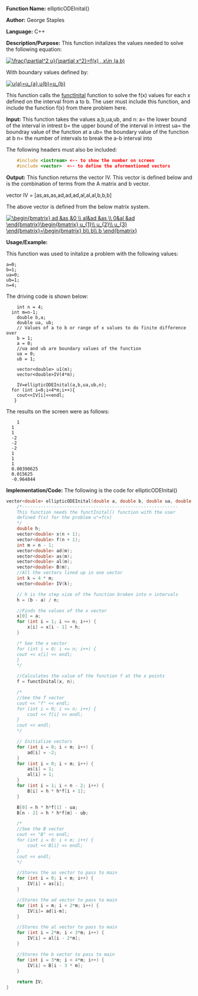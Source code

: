 **Function Name:**          ellipticODEInital()

**Author:** George Staples

**Language:** C++

**Description/Purpose:** This function initalizes the values needed to solve the following equation:

<a href="https://www.codecogs.com/eqnedit.php?latex=\frac{\partial^2&space;u}{\partial&space;x^2}=f(x)&space;,&space;x\in&space;(a,b)" target="_blank"><img src="https://latex.codecogs.com/gif.latex?\frac{\partial^2&space;u}{\partial&space;x^2}=f(x)&space;,&space;x\in&space;(a,b)" title="\frac{\partial^2 u}{\partial x^2}=f(x) , x\in (a,b)" /></a>

With boundary values defined by:

<a href="https://www.codecogs.com/eqnedit.php?latex=u(a)=u_{a},u(b)=u_{b}" target="_blank"><img src="https://latex.codecogs.com/gif.latex?u(a)=u_{a},u(b)=u_{b}" title="u(a)=u_{a},u(b)=u_{b}" /></a>

This function calls the [functInital](https://georgest347.github.io/MATH-5620/softwareManual/HW2/functInital) function to solve the f(x) values for each x defined on the interval from a to b. The user must include this function, and include the function f(x) from there problem here. 

**Input:** This function takes the values a,b,ua,ub, and n:
a= the lower bound of the interval in intrest
b= the upper bound of the interval in intrest
ua= the boundray value of the function at a
ub= the boundary value of the function at b
n= the number of intervals to break the a-b interval into
  
The following headers must also be included:
  ```c++
      #include <iostream> <-- to show the number on screen
      #include <vector>  <-- to define the aformentioned vectors
  ```

**Output:** This function returns the vector IV. This vector is defined below and is the combination of terms from the A matrix and b vector.

vector IV = [as,as,as,ad,ad,ad,al,al,al,b,b,b]
	
The above vector is defined from the below matrix system.
	
<a href="https://www.codecogs.com/eqnedit.php?latex=\begin{bmatrix}&space;ad&space;&as&space;&0&space;\\&space;al&ad&space;&as&space;\\&space;0&al&space;&ad&space;\end{bmatrix}\begin{bmatrix}&space;u_{1}\\&space;u_{2}\\&space;u_{3}&space;\end{bmatrix}=\begin{bmatrix}&space;b\\&space;b\\&space;b&space;\end{bmatrix}" target="_blank"><img src="https://latex.codecogs.com/gif.latex?\begin{bmatrix}&space;ad&space;&as&space;&0&space;\\&space;al&ad&space;&as&space;\\&space;0&al&space;&ad&space;\end{bmatrix}\begin{bmatrix}&space;u_{1}\\&space;u_{2}\\&space;u_{3}&space;\end{bmatrix}=\begin{bmatrix}&space;b\\&space;b\\&space;b&space;\end{bmatrix}" title="\begin{bmatrix} ad &as &0 \\ al&ad &as \\ 0&al &ad \end{bmatrix}\begin{bmatrix} u_{1}\\ u_{2}\\ u_{3} \end{bmatrix}=\begin{bmatrix} b\\ b\\ b \end{bmatrix}" /></a>

**Usage/Example:**

This function was used to initalize a problem with the following values:
```
a=0;
b=1;
ua=0;
ub=1;
n=4;
```
The driving code is shown below:
```
	int n = 4;
  int m=n-1;
	double b,a;
	double ua, ub;
	// Values of a to b or range of x values to do finite difference over
	b = 1;
	a = 0;
	//ua and ub are boundary values of the function
	ua = 0;
	ub = 1;
		
	vector<double> u1(m);
	vector<double>IV(4*m);
		
	IV=ellipticODEInital(a,b,ua,ub,n);
  for (int i=0;i<4*m;i++){
    cout<<IV[i]<<endl;
   }
```

The results on the screen were as follows:

```
	1
  1
  1
  -2
  -2
  -2
  1
  1
  1
  0.00390625
  0.015625
  -0.964844
```

**Implementation/Code:** The following is the code for ellipticODEInital()
```c++
vector<double> ellipticODEInital(double a, double b, double ua, double ub,int n){
	/*-----------------------------------------------------------
	This function needs the functInital() function with the user
	defined f(x) for the problem u"=f(x)
	*/
	double h;
	vector<double> x(n + 1);
	vector<double> f(n + 1);
	int m = n - 1;
	vector<double> ad(m);
	vector<double> as(m);
	vector<double> al(m);
	vector<double> B(m);
	//All the vectors lined up in one vector
	int k = 4 * m;
	vector<double> IV(k);

	// h is the step size of the function broken into n intervals	
	h = (b - a) / n;

	//Finds the values of the x vector
	x[0] = a;
	for (int i = 1; i <= n; i++) {
		x[i] = x[i - 1] + h;
	}

	/* See the x vector
	for (int i = 0; i <= n; i++) {
	cout << x[i] << endl;
	}
	*/

	//Calculates the value of the function f at the x points
	f = functInital(x, n);

	/*
	//See the f vector
	cout << "f" << endl;
	for (int i = 0; i <= n; i++) {
		cout << f[i] << endl;
	}
	cout << endl;
	*/

	// Initialize vectors
	for (int i = 0; i < m; i++) {
		ad[i] = -2;
	}
	for (int i = 0; i < m; i++) {
		as[i] = 1;
		al[i] = 1;
	}
	for (int i = 1; i < n - 2; i++) {
		B[i] = h * h*f[i + 1];
	}

	B[0] = h * h*f[1] - ua;
	B[n - 2] = h * h*f[m] - ub;

	/*
	//See the B vector
	cout << "B" << endl;
	for (int i = 0; i < m; i++) {
		cout << B[i] << endl;
	}
	cout << endl;
	*/

	//Stores the as vector to pass to main
	for (int i = 0; i < m; i++) {
		IV[i] = as[i];
	}

	//Stores the ad vector to pass to main
	for (int i = m; i < 2*m; i++) {
		IV[i]= ad[i-m];
	}

	//Stores the al vector to pass to main
	for (int i = 2*m; i < 3*m; i++) {
		IV[i] = al[i - 2*m];
	}

	//Stores the b vector to pass to main
	for (int i = 3*m; i < 4*m; i++) {
		IV[i] = B[i - 3 * m];
	}
		
	return IV;
}
```
